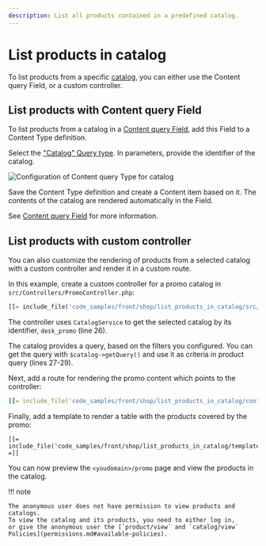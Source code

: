 ```yaml
---
description: List all products contained in a predefined catalog.
---
```


# List products in catalog

To list products from a specific [catalog](pim.md#catalogs), you can either use the Content query Field,
or a custom controller.

## List products with Content query Field

To list products from a catalog in a [Content query Field](contentqueryfield.md),
add this Field to a Content Type definition.

Select the ["Catalog" Query type](built-in_query_types.md#catalog).
In parameters, provide the identifier of the catalog.

![Configuration of Content query Type for catalog](catalog_query_type_field.png)

Save the Content Type definition and create a Content item based on it.
The contents of the catalog are rendered automatically in the Field.

See [Content query Field](content_queries.md#pagination) for more information.

## List products with custom controller

You can also customize the rendering of products from a selected catalog with a custom controller and render it in a custom route.

In this example, create a custom controller for a promo catalog in `src/Controllers/PromoController.php`:

``` php hl_lines="26 27 29"
[[= include_file('code_samples/front/shop/list_products_in_catalog/src/Controller/PromoController.php') =]]
```

The controller uses `CatalogService` to get the selected catalog by its identifier, `desk_promo` (line 26).

The catalog provides a query, based on the filters you configured.
You can get the query with `$catalog->getQuery()` and use it as criteria in product query (lines 27-29).

Next, add a route for rendering the promo content which points to the controller:

``` yaml
[[= include_file('code_samples/front/shop/list_products_in_catalog/config/custom_routes.yaml') =]]
```

Finally, add a template to render a table with the products covered by the promo:

``` html+twig
[[= include_file('code_samples/front/shop/list_products_in_catalog/templates/themes/standard/full/promo.html.twig') =]]
```

You can now preview the `<youdomain>/promo` page and view the products
in the catalog.

!!! note

    The anonymous user does not have permission to view products and catalogs.
    To view the catalog and its products, you need to either log in,
    or give the anonymous user the [`product/view` and `catalog/view` Policies](permissions.md#available-policies).
